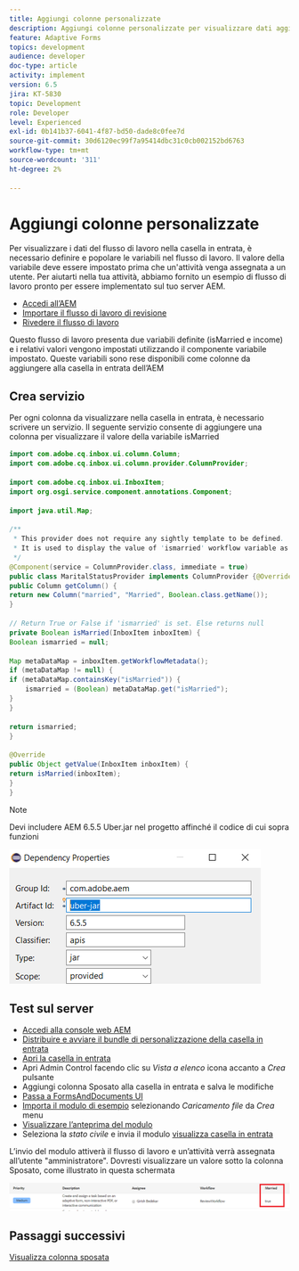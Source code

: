 ```yaml
---
title: Aggiungi colonne personalizzate
description: Aggiungi colonne personalizzate per visualizzare dati aggiuntivi del flusso di lavoro
feature: Adaptive Forms
topics: development
audience: developer
doc-type: article
activity: implement
version: 6.5
jira: KT-5830
topic: Development
role: Developer
level: Experienced
exl-id: 0b141b37-6041-4f87-bd50-dade8c0fee7d
source-git-commit: 30d6120ec99f7a95414dbc31c0cb002152bd6763
workflow-type: tm+mt
source-wordcount: '311'
ht-degree: 2%

---
```


# Aggiungi colonne personalizzate

Per visualizzare i dati del flusso di lavoro nella casella in entrata, è necessario definire e popolare le variabili nel flusso di lavoro. Il valore della variabile deve essere impostato prima che un&#39;attività venga assegnata a un utente. Per aiutarti nella tua attività, abbiamo fornito un esempio di flusso di lavoro pronto per essere implementato sul tuo server AEM.

* [Accedi all’AEM](http://localhost:4502/crx/de/index.jsp)
* [Importare il flusso di lavoro di revisione](assets/review-workflow.zip)
* [Rivedere il flusso di lavoro](http://localhost:4502/editor.html/conf/global/settings/workflow/models/reviewworkflow.html)

Questo flusso di lavoro presenta due variabili definite (isMarried e income) e i relativi valori vengono impostati utilizzando il componente variabile impostato. Queste variabili sono rese disponibili come colonne da aggiungere alla casella in entrata dell’AEM

## Crea servizio

Per ogni colonna da visualizzare nella casella in entrata, è necessario scrivere un servizio. Il seguente servizio consente di aggiungere una colonna per visualizzare il valore della variabile isMarried

```java
import com.adobe.cq.inbox.ui.column.Column;
import com.adobe.cq.inbox.ui.column.provider.ColumnProvider;

import com.adobe.cq.inbox.ui.InboxItem;
import org.osgi.service.component.annotations.Component;

import java.util.Map;

/**
 * This provider does not require any sightly template to be defined.
 * It is used to display the value of 'ismarried' workflow variable as a column in inbox
 */
@Component(service = ColumnProvider.class, immediate = true)
public class MaritalStatusProvider implements ColumnProvider {@Override
public Column getColumn() {
return new Column("married", "Married", Boolean.class.getName());
}

// Return True or False if 'ismarried' is set. Else returns null
private Boolean isMarried(InboxItem inboxItem) {
Boolean ismarried = null;

Map metaDataMap = inboxItem.getWorkflowMetadata();
if (metaDataMap != null) {
if (metaDataMap.containsKey("isMarried")) {
    ismarried = (Boolean) metaDataMap.get("isMarried");
}
}

return ismarried;
}

@Override
public Object getValue(InboxItem inboxItem) {
return isMarried(inboxItem);
}
}
```

>[!NOTE]
>
>Devi includere AEM 6.5.5 Uber.jar nel progetto affinché il codice di cui sopra funzioni

![uber-jar](assets/uber-jar.PNG)

## Test sul server

* [Accedi alla console web AEM](http://localhost:4502/system/console/bundles)
* [Distribuire e avviare il bundle di personalizzazione della casella in entrata](assets/inboxcustomization.inboxcustomization.core-1.0-SNAPSHOT.jar)
* [Apri la casella in entrata](http://localhost:4502/aem/inbox)
* Apri Admin Control facendo clic su _Vista a elenco_ icona accanto a _Crea_ pulsante
* Aggiungi colonna Sposato alla casella in entrata e salva le modifiche
* [Passa a FormsAndDocuments UI](http://localhost:4502/aem/forms.html/content/dam/formsanddocuments)
* [Importa il modulo di esempio](assets/snap-form.zip) selezionando _Caricamento file_ da _Crea_ menu
* [Visualizzare l’anteprima del modulo](http://localhost:4502/content/dam/formsanddocuments/snapform/jcr:content?wcmmode=disabled)
* Seleziona la _stato civile_ e invia il modulo
  [visualizza casella in entrata](http://localhost:4502/aem/inbox)

L’invio del modulo attiverà il flusso di lavoro e un’attività verrà assegnata all’utente &quot;amministratore&quot;. Dovresti visualizzare un valore sotto la colonna Sposato, come illustrato in questa schermata

![colonna sposata](assets/married-column.PNG)

## Passaggi successivi

[Visualizza colonna sposata](./use-sightly-template.md)
